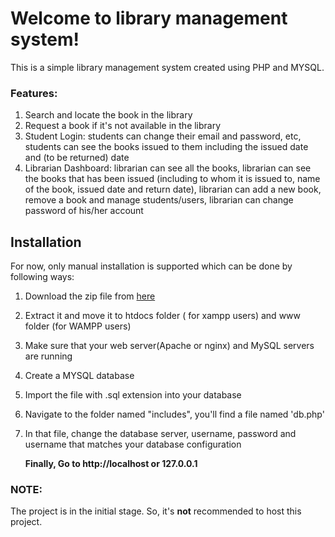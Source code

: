 # Welcome to library management system!

This is a simple library management system created using PHP and MYSQL. 
 
### Features: 
1. Search and locate the book in the library
2. Request a book if it's not available in the library
3. Student Login:
   students can change their email and password, etc,
   students can see the books issued to them including the issued date and (to be returned) date
4. Librarian Dashboard: 
   librarian can see all the books, 
   librarian can see the books that has been issued (including to whom it is issued to, name of the book, issued date and return date),
   librarian can add a new book, remove a book and manage students/users,
   librarian can change password of his/her account 

## Installation

For now, only manual installation is supported which can be done by following ways:

 1. Download the zip file from [here](https://github.com/crquor/library_management_system/archive/refs/heads/main.zip) 
    
 2. Extract it and move it to htdocs folder ( for xampp users) and www folder (for WAMPP users)

 3. Make sure that your web server(Apache or nginx) and MySQL                      servers are running

 4. Create a MYSQL database 

 5. Import the file with .sql extension into your database

  6. Navigate to the folder named "includes", you'll
        find a file named 'db.php'

 7. In that file, change the database server, username, password and username that matches  your database configuration

    
    **Finally, Go to http://localhost or 127.0.0.1**

### NOTE: 
The project is in the initial stage. So, it's **not** recommended to host this project.


